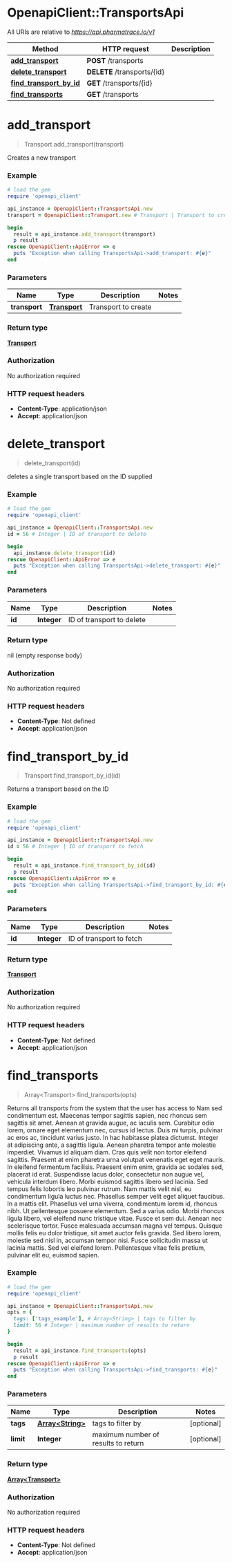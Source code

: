 # OpenapiClient::TransportsApi

All URIs are relative to *https://api.pharmatrace.io/v1*

Method | HTTP request | Description
------------- | ------------- | -------------
[**add_transport**](TransportsApi.md#add_transport) | **POST** /transports | 
[**delete_transport**](TransportsApi.md#delete_transport) | **DELETE** /transports/{id} | 
[**find_transport_by_id**](TransportsApi.md#find_transport_by_id) | **GET** /transports/{id} | 
[**find_transports**](TransportsApi.md#find_transports) | **GET** /transports | 


# **add_transport**
> Transport add_transport(transport)



Creates a new transport

### Example
```ruby
# load the gem
require 'openapi_client'

api_instance = OpenapiClient::TransportsApi.new
transport = OpenapiClient::Transport.new # Transport | Transport to create

begin
  result = api_instance.add_transport(transport)
  p result
rescue OpenapiClient::ApiError => e
  puts "Exception when calling TransportsApi->add_transport: #{e}"
end
```

### Parameters

Name | Type | Description  | Notes
------------- | ------------- | ------------- | -------------
 **transport** | [**Transport**](Transport.md)| Transport to create | 

### Return type

[**Transport**](Transport.md)

### Authorization

No authorization required

### HTTP request headers

 - **Content-Type**: application/json
 - **Accept**: application/json



# **delete_transport**
> delete_transport(id)



deletes a single transport based on the ID supplied

### Example
```ruby
# load the gem
require 'openapi_client'

api_instance = OpenapiClient::TransportsApi.new
id = 56 # Integer | ID of transport to delete

begin
  api_instance.delete_transport(id)
rescue OpenapiClient::ApiError => e
  puts "Exception when calling TransportsApi->delete_transport: #{e}"
end
```

### Parameters

Name | Type | Description  | Notes
------------- | ------------- | ------------- | -------------
 **id** | **Integer**| ID of transport to delete | 

### Return type

nil (empty response body)

### Authorization

No authorization required

### HTTP request headers

 - **Content-Type**: Not defined
 - **Accept**: application/json



# **find_transport_by_id**
> Transport find_transport_by_id(id)



Returns a transport based on the ID

### Example
```ruby
# load the gem
require 'openapi_client'

api_instance = OpenapiClient::TransportsApi.new
id = 56 # Integer | ID of transport to fetch

begin
  result = api_instance.find_transport_by_id(id)
  p result
rescue OpenapiClient::ApiError => e
  puts "Exception when calling TransportsApi->find_transport_by_id: #{e}"
end
```

### Parameters

Name | Type | Description  | Notes
------------- | ------------- | ------------- | -------------
 **id** | **Integer**| ID of transport to fetch | 

### Return type

[**Transport**](Transport.md)

### Authorization

No authorization required

### HTTP request headers

 - **Content-Type**: Not defined
 - **Accept**: application/json



# **find_transports**
> Array&lt;Transport&gt; find_transports(opts)



Returns all transports from the system that the user has access to Nam sed condimentum est. Maecenas tempor sagittis sapien, nec rhoncus sem sagittis sit amet. Aenean at gravida augue, ac iaculis sem. Curabitur odio lorem, ornare eget elementum nec, cursus id lectus. Duis mi turpis, pulvinar ac eros ac, tincidunt varius justo. In hac habitasse platea dictumst. Integer at adipiscing ante, a sagittis ligula. Aenean pharetra tempor ante molestie imperdiet. Vivamus id aliquam diam. Cras quis velit non tortor eleifend sagittis. Praesent at enim pharetra urna volutpat venenatis eget eget mauris. In eleifend fermentum facilisis. Praesent enim enim, gravida ac sodales sed, placerat id erat. Suspendisse lacus dolor, consectetur non augue vel, vehicula interdum libero. Morbi euismod sagittis libero sed lacinia.  Sed tempus felis lobortis leo pulvinar rutrum. Nam mattis velit nisl, eu condimentum ligula luctus nec. Phasellus semper velit eget aliquet faucibus. In a mattis elit. Phasellus vel urna viverra, condimentum lorem id, rhoncus nibh. Ut pellentesque posuere elementum. Sed a varius odio. Morbi rhoncus ligula libero, vel eleifend nunc tristique vitae. Fusce et sem dui. Aenean nec scelerisque tortor. Fusce malesuada accumsan magna vel tempus. Quisque mollis felis eu dolor tristique, sit amet auctor felis gravida. Sed libero lorem, molestie sed nisl in, accumsan tempor nisi. Fusce sollicitudin massa ut lacinia mattis. Sed vel eleifend lorem. Pellentesque vitae felis pretium, pulvinar elit eu, euismod sapien. 

### Example
```ruby
# load the gem
require 'openapi_client'

api_instance = OpenapiClient::TransportsApi.new
opts = {
  tags: ['tags_example'], # Array<String> | tags to filter by
  limit: 56 # Integer | maximum number of results to return
}

begin
  result = api_instance.find_transports(opts)
  p result
rescue OpenapiClient::ApiError => e
  puts "Exception when calling TransportsApi->find_transports: #{e}"
end
```

### Parameters

Name | Type | Description  | Notes
------------- | ------------- | ------------- | -------------
 **tags** | [**Array&lt;String&gt;**](String.md)| tags to filter by | [optional] 
 **limit** | **Integer**| maximum number of results to return | [optional] 

### Return type

[**Array&lt;Transport&gt;**](Transport.md)

### Authorization

No authorization required

### HTTP request headers

 - **Content-Type**: Not defined
 - **Accept**: application/json



